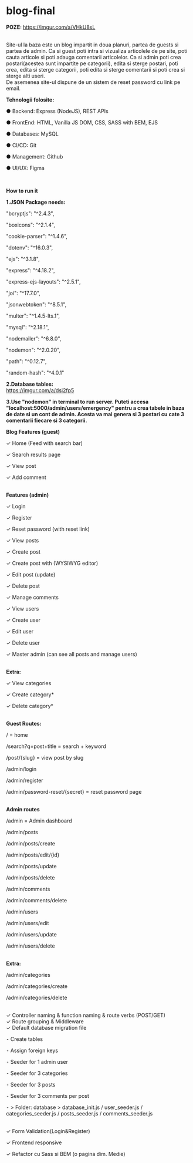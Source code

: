 # blog-final

<b> POZE: </b> https://imgur.com/a/VHkU8sL

<br>
Site-ul la baza este un blog impartit in doua planuri, partea de guests si partea de admin. Ca si guest poti intra si vizualiza articolele de pe site, poti cauta articole si poti adauga comentarii articolelor. Ca si admin poti crea postari(acestea sunt impartite pe categorii), edita si sterge postari, poti crea, edita si sterge categorii, poti edita si sterge comentarii si poti crea si sterge alti useri.
<br>
De asemenea site-ul dispune de un sistem de reset password cu link pe email.
<br>

<b>Tehnologii folosite:</b><br> 

● Backend: Express (NodeJS), REST APIs

● FrontEnd: HTML, Vanilla JS DOM, CSS, SASS with BEM, EJS

● Databases: MySQL



● CI/CD: Git

● Management: Github

● UI/UX: Figma


<br>

<b>How to run it</b>

<b>1.JSON Package needs:</b>


"bcryptjs": "^2.4.3",

"boxicons": "^2.1.4",

"cookie-parser": "^1.4.6",

"dotenv": "^16.0.3",

"ejs": "^3.1.8",

"express": "^4.18.2",

"express-ejs-layouts": "^2.5.1",

"joi": "^17.7.0",

"jsonwebtoken": "^8.5.1",

"multer": "^1.4.5-lts.1",

"mysql": "^2.18.1",

"nodemailer": "^6.8.0",

"nodemon": "^2.0.20",

"path": "^0.12.7",

"random-hash": "^4.0.1"

<b>2.Database tables:</b><br>
https://imgur.com/a/dsi2fp5
<br>

<b>3.Use "nodemon" in terminal to run server. Puteti accesa "localhost:5000/admin/users/emergency" pentru a crea tabele in baza de date si un cont de admin. Acesta va mai genera si 3 postari cu cate 3 comentarii fiecare si 3 categorii.</b>



<b>Blog Features (guest)</b><br>

 ✓ Home (Feed with search bar)
 
 ✓ Search results page
 
 ✓ View post
 
 ✓ Add comment
 



<br>
<b>Features (admin)</b><br>

 ✓ Login
 
 ✓ Register
 
 ✓ Reset password (with reset link)
 
 ✓ View posts
 
 ✓ Create post
 
 ✓ Create post with (WYSIWYG editor)
 
 ✓ Edit post (update)
 
 ✓ Delete post
 
 ✓ Manage comments
 
 ✓ View users
 
 ✓ Create user
 
 ✓ Edit user
 
 ✓ Delete user
 
 ✓ Master admin (can see all posts and manage users)
 
 
<br> 
<b>Extra:</b><br>

 ✓ View categories
 
 ✓ Create category*
 
 ✓ Delete category*
 


<br>
<b>Guest Routes:</b><br>

/ = home

/search?q=post+title = search + keyword

/post/{slug} = view post by slug

/admin/login

/admin/register

/admin/password-reset/{secret} = reset password page




<br>
<b>Admin routes</b><br>

/admin = Admin dashboard

/admin/posts

/admin/posts/create

/admin/posts/edit/{id}

/admin/posts/update

/admin/posts/delete

/admin/comments

/admin/comments/delete

/admin/users

/admin/users/edit

/admin/users/update

/admin/users/delete




<br>
<b>Extra:</b><br>

/admin/categories

/admin/categories/create

/admin/categories/delete


<br>
✓ Controller naming & function naming & route verbs (POST/GET)


<br>
✓ Route grouping & Middleware




<br>
✓ Default database migration file

⁃ Create tables

⁃ Assign foreign keys

⁃ Seeder for 1 admin user

⁃ Seeder for 3 categories

⁃ Seeder for 3 posts

⁃ Seeder for 3 comments per post

⁃ > Folder: database > database_init.js / user_seeder.js / categories_seeder.js / posts_seeder.js / comments_seeder.js

<br>
✓ Form Validation(Login&Register)

✓ Frontend responsive

✓ Refactor cu Sass si BEM (o pagina dim. Medie)
